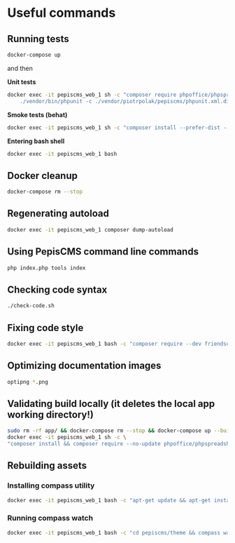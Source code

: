 # Useful commands

## Running tests

```bash
docker-compose up
```

and then

**Unit tests**

```bash
docker exec -it pepiscms_web_1 sh -c "composer require phpoffice/phpspreadsheet 1.5.* --prefer-dist --prefer-stable && \
    ./vendor/bin/phpunit -c ./vendor/piotrpolak/pepiscms/phpunit.xml.dist"
```

**Smoke tests (behat)**

```bash
docker exec -it pepiscms_web_1 sh -c "composer install --prefer-dist --prefer-stable && vendor/bin/behat"
```

**Entering bash shell**

```bash
docker exec -it pepiscms_web_1 bash
```

## Docker cleanup

```bash
docker-compose rm --stop
```

## Regenerating autoload

```bash
docker exec -it pepiscms_web_1 composer dump-autoload
```

## Using PepisCMS command line commands

```bash
php index.php tools index
```

## Checking code syntax

```bash
./check-code.sh
```

## Fixing code style

```bash
docker exec -it pepiscms_web_1 bash -c "composer require --dev friendsofphp/php-cs-fixer \"2.2.*\" && ./vendor/bin/php-cs-fixer fix"
```

## Optimizing documentation images

```bash
optipng *.png
```

## Validating build locally (it deletes the local app working directory!)

```bash
sudo rm -rf app/ && docker-compose rm --stop && docker-compose up --build && \
docker exec -it pepiscms_web_1 sh -c \
"composer install && composer require --no-update phpoffice/phpspreadsheet 1.5.* && ./vendor/bin/phpunit -c ./vendor/piotrpolak/pepiscms/phpunit.xml.dist && vendor/bin/behat"
```

## Rebuilding assets

### Installing compass utility

```bash
docker exec -it pepiscms_web_1 bash -c "apt-get update && apt-get install -y ruby-compass"
```

### Running compass watch

```bash
docker exec -it pepiscms_web_1 bash -c "cd pepiscms/theme && compass watch"
```